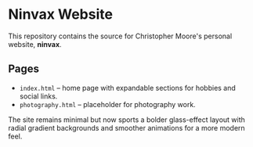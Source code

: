 # Ninvax Website

This repository contains the source for Christopher Moore's personal website, **ninvax**.

## Pages
- `index.html` – home page with expandable sections for hobbies and social links.
- `photography.html` – placeholder for photography work.

The site remains minimal but now sports a bolder glass-effect layout with radial gradient backgrounds and smoother animations for a more modern feel.
